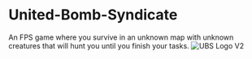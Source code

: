 # United-Bomb-Syndicate
An FPS game where you survive in an unknown map with unknown creatures that will hunt you until you finish your tasks.
![UBS Logo V2](https://github.com/GangstaFlash69/Escape-The-Madness/assets/107011242/6c480921-2716-4a81-9aa1-a24310ef0933)
